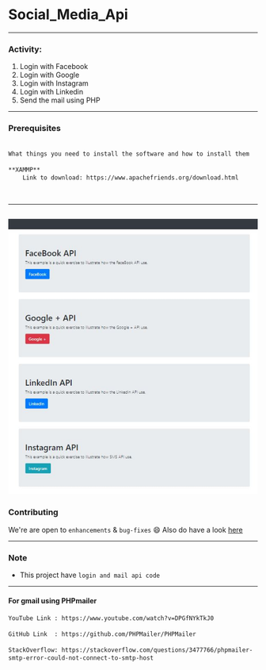 # Social_Media_Api

------------------------------------------
### Activity:
1. Login with Facebook
2. Login with Google
3. Login with Instagram
4. Login with Linkedin
5. Send the mail using PHP
------------------------------------------
### Prerequisites
<pre><code>
What things you need to install the software and how to install them

**XAMMP** 
    Link to download: https://www.apachefriends.org/download.html
    
 </code></pre>
 
------------------------------------------
![Home Page ](https://github.com/sangramdesai123/Social_Media_Api/blob/master/1.JPG)
------------------------------------------

### Contributing

 We're are open to `enhancements` & `bug-fixes` :smile: Also do have a look [here](./CONTRIBUTING.md)
 
------------------------------------------
### Note

- This project have  `login and mail api code`

------------------------------------------


#### For gmail using PHPmailer

    YouTube Link : https://www.youtube.com/watch?v=DPGfNYkTkJ0
    
    GitHub Link  : https://github.com/PHPMailer/PHPMailer
    
    StackOverflow: https://stackoverflow.com/questions/3477766/phpmailer-smtp-error-could-not-connect-to-smtp-host

